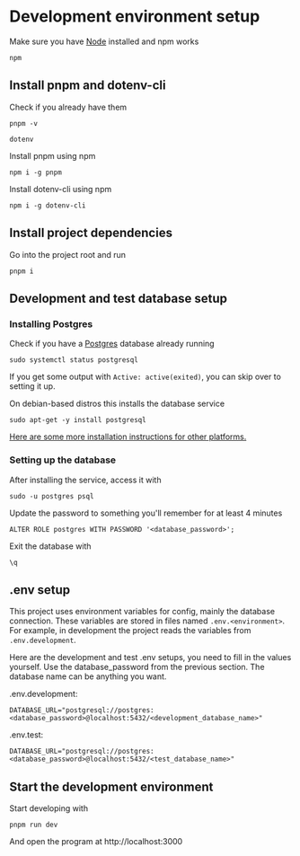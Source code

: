 # Development environment setup

Make sure you have [Node](https://nodejs.org/en/) installed and npm works

```
npm
```

## Install pnpm and dotenv-cli

Check if you already have them

```
pnpm -v
```

```
dotenv
```

Install pnpm using npm

```
npm i -g pnpm
```

Install dotenv-cli using npm

```
npm i -g dotenv-cli
```

## Install project dependencies

Go into the project root and run

```
pnpm i
```

## Development and test database setup

### Installing Postgres

Check if you have a [Postgres](https://www.postgresql.org/) database already
running

```
sudo systemctl status postgresql
```

If you get some output with `Active: active(exited)`, you can skip over to
setting it up.

On debian-based distros this installs the database service

```
sudo apt-get -y install postgresql
```

[Here are some more installation instructions for other platforms.](https://www.postgresql.org/download/)

### Setting up the database

After installing the service, access it with

```
sudo -u postgres psql
```

Update the password to something you'll remember for at least 4 minutes

```
ALTER ROLE postgres WITH PASSWORD '<database_password>';
```

Exit the database with

```
\q
```

## .env setup

This project uses environment variables for config, mainly the database
connection. These variables are stored in files named `.env.<environment>`. For
example, in development the project reads the variables from `.env.development`.

Here are the development and test .env setups, you need to fill in the values
yourself. Use the database_password from the previous section. The database name
can be anything you want.

.env.development:

```
DATABASE_URL="postgresql://postgres:<database_password>@localhost:5432/<development_database_name>"
```

.env.test:

```
DATABASE_URL="postgresql://postgres:<database_password>@localhost:5432/<test_database_name>"
```

## Start the development environment

Start developing with

```
pnpm run dev
```

And open the program at http://localhost:3000
